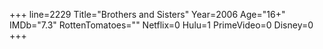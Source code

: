 +++
line=2229
Title="Brothers and Sisters"
Year=2006
Age="16+"
IMDb="7.3"
RottenTomatoes=""
Netflix=0
Hulu=1
PrimeVideo=0
Disney=0
+++

